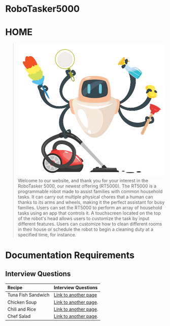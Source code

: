 # RoboTasker5000

# **HOME**
>
> ![Branching](file-20220906-16-3sovqs.jpg.webp)
> Welcome to our website, and thank you for your interest in the RoboTasker 5000, our newest offering (RT5000). The RT5000 is a programmable robot made to assist families with common household tasks. It can carry out multiple physical chores that a human can thanks to its arms and wheels, making it the perfect assistant for busy families.
> Users can set the RT5000 to perform an array of household tasks using an app that controls it. A touchscreen located on the top of the robot's head allows users to customize the task by input different features. Users can customize how to clean different rooms in their house or schedule the robot to begin a cleaning duty at a specified time, for instance.

# Documentation Requirements
## Interview Questions 

| Recipe      | Interview Questions   | 
|:-------------|:------------------|
| Tuna Fish Sandwich | [Link to another page](TunaSandwich.html) | 
| Chicken Soup | [Link to another page](./another-page.html).| 
| Chili and Rice  | [Link to another page](./another-page.html). | 
| Chef Salad     | [Link to another page](./another-page.html). |



